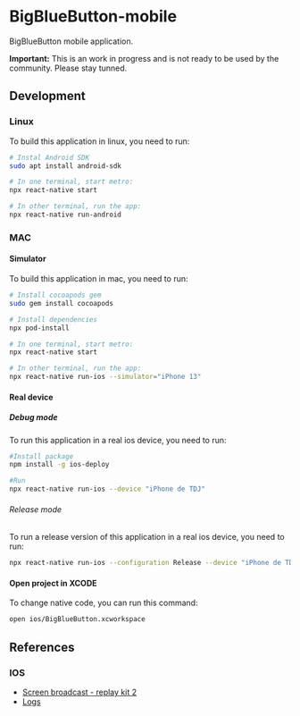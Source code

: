 # BigBlueButton-mobile

BigBlueButton mobile application.

**Important:** This is an work in progress and is not ready to be used by the community. Please stay tunned.

## Development

### Linux

To build this application in linux, you need to run:

```sh
# Instal Android SDK
sudo apt install android-sdk

# In one terminal, start metro:
npx react-native start

# In other terminal, run the app:
npx react-native run-android
```

### MAC

#### Simulator

To build this application in mac, you need to run:

```sh
# Install cocoapods gem
sudo gem install cocoapods

# Install dependencies
npx pod-install

# In one terminal, start metro:
npx react-native start

# In other terminal, run the app:
npx react-native run-ios --simulator="iPhone 13"

```

#### Real device

##### Debug mode

To run this application in a real ios device, you need to run:

```sh
#Install package
npm install -g ios-deploy

#Run
npx react-native run-ios --device "iPhone de TDJ"
```

###### Release mode

To run a release version of this application in a real ios device, you need to run:

```sh
npx react-native run-ios --configuration Release --device "iPhone de TDJ"
```

#### Open project in XCODE

To change native code, you can run this command:

```sh
open ios/BigBlueButton.xcworkspace
```

## References

### IOS

- [Screen broadcast - replay kit 2](https://developer.apple.com/videos/play/wwdc2018/601/)
- [Logs](https://developer.apple.com/videos/play/wwdc2020/10168/)
